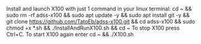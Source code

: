 Install and launch X100 with just 1 command in your linux terminal:
cd ~ && sudo rm -rf adss-x100 && sudo apt update -y && sudo apt install git -y && git clone https://github.com/TatoEb/adss-x100.git && cd adss-x100 && sudo chmod +x *.sh && ./InstallAndRunX100.sh && cd ~
To stop X100 press Ctrl+C. 
To start X100 again enter cd ~ && ./X100.sh

